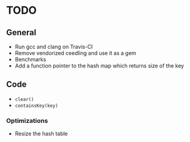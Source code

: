 # TODO

## General

* Run gcc and clang on Travis-CI
* Remove vendorized ceedling and use it as a gem
* Benchmarks
* Add a function pointer to the hash map which returns size of the key

## Code

* `clear()`
* `containsKey(key)`

### Optimizations

* Resize the hash table
